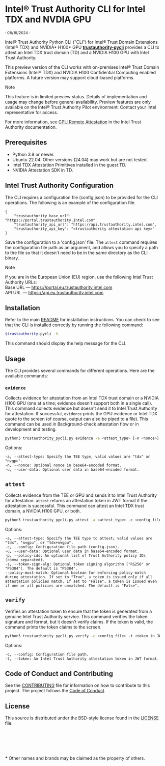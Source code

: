 
# Intel® Trust Authority CLI for Intel TDX and NVDIA GPU  

<p style="font-size: 0.875em;">· 08/19/2024 ·</p>

Intel® Trust Authority Python CLI ("CLI") for Intel® Trust Domain Extensions (Intel® TDX) and NVIDIA\* H100\* GPU [**trustauthority-pycli**](../cli) provides a CLI 
to attest an Intel TDX trust domain (TD) and a NVIDIA H100 GPU with Intel Trust Authority. 

This preview version of the CLI works with on-premises Intel® Trust Domain Extensions (Intel® TDX) and NVIDIA H100 Confidential Computing enabled platforms. A future version may support cloud-based platforms.

> [!NOTE]
> This feature is in limited preview status. Details of implementation and usage may change before general availability. Preview features are only available on the Intel® Trust Authority Pilot environment. Contact your Intel representative for access.

For more information, see [GPU Remote Attestation](https://docs.trustauthority.intel.com/main/articles/concept-gpu-attestation.html) in the Intel Trust Authority documentation.

## Prerequisites
- Python 3.8 or newer.
- Ubuntu 22.04. Other versions (24.04) may work but are not tested.
- Intel TDX Attestation Primitives installed in the guest TD.
- NVIDIA Attestation SDK in TD.

## Intel Trust Authority Configuration
The CLI requires a configuration file (config.json) to be provided for the CLI operations. The following is an example of the configuration file:

```
{
    "trustauthority_base_url": "https://portal.trustauthority.intel.com"
    "trustauthority_api_url": "https://api.trustauthority.intel.com",
    "trustauthority_api_key": "<trustauthority attestation api key>"
}
```
Save the configuration to a 'config.json' file. The `attest` command requires the configuration file path as an argument, and allows you to specify a path to the file so that it doesn't need to be in the same directory as the CLI binary.

> [!NOTE]
 > If you are in the European Union (EU) region, use the following Intel Trust Authority URLs:<br> Base URL — https://portal.eu.trustauthority.intel.com <br> API URL — https://api.eu.trustauthority.intel.com

## Installation

Refer to the main [README](..\README.md#installation) for installation instructions. You can check to see that the CLI is installed correctly by running the following command:

```bash
$trustauthority-pycli -h
```
This command should display the help message for the CLI.

## Usage

The CLI provides several commands for different operations. Here are the available commands:

### `evidence`

Collects evidence for attestation from an Intel TDX trust domain or a NVIDIA H100 GPU (one at a time; evidence doesn't support both in a single call). This command collects evidence but doesn't send it to Intel Trust Authority for attestation. If successful, `evidence` prints the GPU evidence or Intel TDX quote to the screen (of course, output can also be piped to a file). This command can be used in Background-check attestation flow or in development and testing. 

```sh
python3 trustauthority_pycli.py evidence -a <attest_type> [-n <nonce>] [-u <user_data>]
```
Options:
```
-a, --attest-type: Specify the TEE type, valid values are "tdx" or "nvgpu".
-n, --nonce: Optional nonce in base64-encoded format.
-u, --user-data: Optional user data in base64-encoded format.
```

## `attest`

Collects evidence from the TEE or GPU and sends it to Intel Trust Authority for attestation. `attest` returns an attestation token in JWT format if the attestation is successful. This command can attest an Intel TDX trust domain, a NVIDIA H100 GPU, or both.

```sh
python3 trustauthority_pycli.py attest -a <attest_type> -c <config_file> [-u <user_data>] [-p <policy_ids>] [-s <token_sign_alg> [--policy-must-match]
```
Options:
```
-a, --attest-type: Specify the TEE type to attest; valid values are "tdx", "nvgpu", or "tdx+nvgpu".
-c, --config: Configuration file path (config.json).
-u, --user-data: Optional user data in base64-encoded format.
-p, --policy-ids: An optional list of Trust Authority policy IDs (comma separated). 
-s, --token-sign-alg: Optional token signing algorithm ("RS256" or "PS384"). The default is "PS384".
--policy-must-match: Optional boolean for enforcing policy match during attestation. If set to "True", a token is issued only if all attestation policies match. If set to "False", a token is issued even if one or all policies are unmatched. The default is "False".
```

## `verify` 

Verifies an attestation token to ensure that the token is generated from a genuine Intel Trust Authority service. This command verifies the token signature and format, but it doesn't verify claims. If the token is valid, the command prints the token claims to the screen.

```sh
python3 trustauthority_pycli.py verify -c <config_file> -t <token in JWT format>
```
Options:
```
-c, --config: Configuration file path.
-t, --token: An Intel Trust Authority attestation token in JWT format.
```

## Code of Conduct and Contributing

See the [CONTRIBUTING](../../../CONTRIBUTING.md) file for information on how to contribute to this project. The project follows the [ Code of Conduct](../../../CODE_OF_CONDUCT.md).

## License

This source is distributed under the BSD-style license found in the [LICENSE](../../../LICENSE)
file.

<br><br>
---

**\*** Other names and brands may be claimed as the property of others.